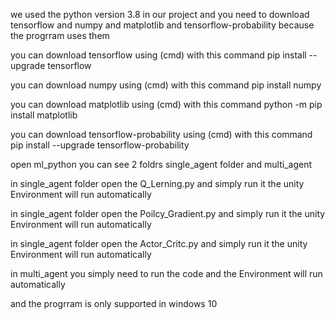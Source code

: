 we used the python version 3.8 in our project and you need to download
tensorflow and numpy and matplotlib and tensorflow-probability because the progrram uses them 

you can download tensorflow using (cmd) with this command 
pip install --upgrade tensorflow   

you can download numpy using (cmd) with this command 
pip install numpy

you can download matplotlib using (cmd) with this command
python -m pip install matplotlib

you can download tensorflow-probability using (cmd) with this command
pip install --upgrade tensorflow-probability


open ml_python you can see 2 foldrs single_agent folder and multi_agent
  
in single_agent folder open the Q_Lerning.py and simply run it the unity Environment will run automatically
 
in single_agent folder open the Poilcy_Gradient.py and simply run it the unity Environment will run automatically

in single_agent folder open the Actor_Critc.py and simply run it the unity Environment will run automatically

in multi_agent you simply need to run the code and the Environment will run automatically



and the progrram is only supported in windows 10 